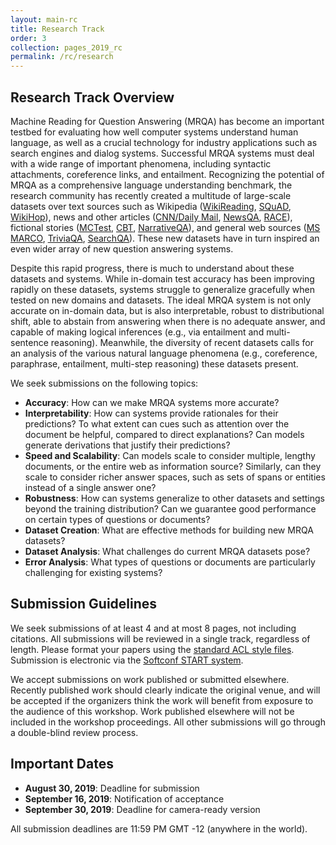 ```yaml
---
layout: main-rc
title: Research Track
order: 3
collection: pages_2019_rc
permalink: /rc/research
---
```

## Research Track Overview
Machine Reading for Question Answering (MRQA) has become an important testbed for
evaluating how well computer systems understand human language,
as well as a crucial technology for industry applications such as search engines and dialog systems.
Successful MRQA systems must deal with a wide range of important phenomena,
including syntactic attachments, coreference links, and entailment.
Recognizing the potential of MRQA as a comprehensive language understanding benchmark,
the research community has recently created a multitude of large-scale datasets
over text sources such as
Wikipedia ([WikiReading](http://www.aclweb.org/anthology/P16-1145),
[SQuAD](https://aclweb.org/anthology/D16-1264),
[WikiHop](https://arxiv.org/pdf/1710.06481.pdf)),
news and other articles ([CNN/Daily Mail](https://arxiv.org/pdf/1506.03340.pdf),
[NewsQA](https://arxiv.org/pdf/1611.09830.pdf),
[RACE](http://aclweb.org/anthology/D17-1082)),
fictional stories ([MCTest](http://aclweb.org/anthology/D/D13/D13-1020.pdf),
[CBT](https://arxiv.org/pdf/1511.02301.pdf),
[NarrativeQA](https://arxiv.org/pdf/1712.07040.pdf)),
and general web sources ([MS MARCO](https://arxiv.org/pdf/1611.09268.pdf),
[TriviaQA](http://www.aclweb.org/anthology/P17-1147),
[SearchQA](https://arxiv.org/pdf/1704.05179.pdf)).
These new datasets have in turn inspired an even wider array of new question answering systems.

Despite this rapid progress, there is much to understand about these datasets and systems.
While in-domain test accuracy has been improving rapidly on these datasets,
systems struggle to generalize gracefully when tested on new domains and datasets.
The ideal MRQA system is not only accurate on in-domain data, but
is also interpretable, robust to distributional shift,
able to abstain from answering when there is no adequate answer,
and capable of making logical inferences (e.g., via entailment and multi-sentence reasoning).
Meanwhile, the diversity of recent datasets calls for an analysis of the
various natural language phenomena (e.g., coreference, paraphrase, entailment, multi-step reasoning)
these datasets present.

We seek submissions on the following topics:
- **Accuracy**: How can we make MRQA systems more accurate?
- **Interpretability**: How can systems provide rationales for their predictions?
To what extent can cues such as attention over the document be helpful,
compared to direct explanations?  Can models generate derivations that justify their predictions?
- **Speed and Scalability**: Can models scale to consider multiple, lengthy documents, or the entire web as information source?  Similarly, can they scale to consider richer answer spaces, such as sets of spans or entities instead of a single answer one?
- **Robustness**: How can systems generalize to other datasets and settings beyond the training distribution?
Can we guarantee good performance on certain types of questions or documents?
- **Dataset Creation**: What are effective methods for building new MRQA datasets?
- **Dataset Analysis**: What challenges do current MRQA datasets pose?
- **Error Analysis**: What types of questions or documents are particularly challenging for existing systems?

## Submission Guidelines
We seek submissions of at least 4 and at most 8 pages, not including citations.
All submissions will be reviewed in a single track, regardless of length.
Please format your papers using the [standard ACL style files](https://www.emnlp-ijcnlp2019.org/calls/papers#formatting-requirements).
Submission is electronic via the [Softconf START system](https://www.softconf.com/emnlp2019/ws-MRQA/).

We accept submissions on work published or submitted elsewhere. Recently published work should clearly indicate the original venue,
and will be accepted if the organizers think the work will benefit from exposure to the audience of this workshop.
Work published elsewhere will not be included in the workshop proceedings. All other submissions will go through a double-blind review process.

## Important Dates
- **August 30, 2019**: Deadline for submission
- **September 16, 2019**: Notification of acceptance
- **September 30, 2019**: Deadline for camera-ready version

All submission deadlines are 11:59 PM GMT -12 (anywhere in the world).
